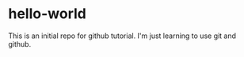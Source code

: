# hello-world
This is an initial repo for github tutorial.
I'm just learning to use git and github.
